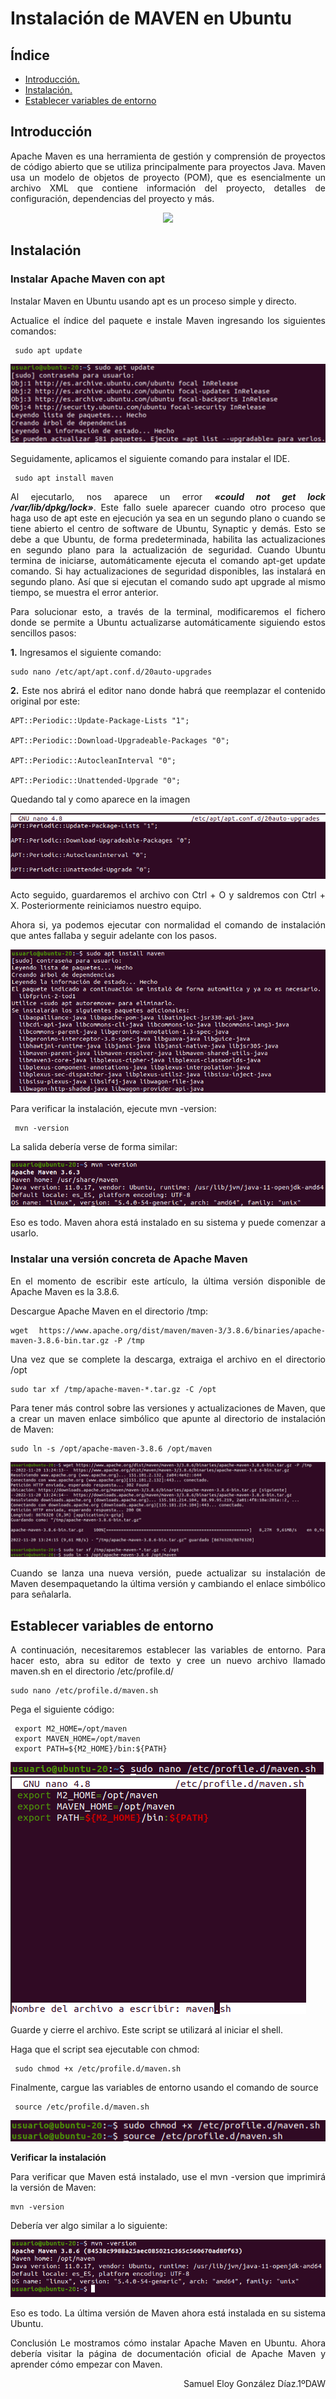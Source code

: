 <div align="justify">

# Instalación de MAVEN en Ubuntu

## Índice
- [Introducción.](#introducción)
- [Instalación.](#instalación)
- [Establecer variables de entorno](#establecer-variables-de-entorno)

## Introducción

 Apache Maven es una herramienta de gestión y comprensión de proyectos de código abierto que se utiliza principalmente para proyectos Java. Maven usa un modelo de objetos de proyecto (POM), que es esencialmente un archivo XML que contiene información del proyecto, detalles de configuración, dependencias del proyecto y más.
 <br>
 
 <div align="center">
 <img src="https://upload.wikimedia.org/wikipedia/commons/thumb/5/52/Apache_Maven_logo.svg/1200px-Apache_Maven_logo.svg.png" width="300px">
 </div>

## Instalación

### Instalar Apache Maven con apt

 Instalar Maven en Ubuntu usando apt es un proceso simple y directo.

 Actualice el índice del paquete e instale Maven ingresando los siguientes comandos:

```
 sudo apt update
```
 
<img src="https://github.com/samugd17/Entornos-de-desarrollo/blob/main/TAREAS/Tarea9/IMG/1.%20ACTUALIZANDO%20%C3%8DNDICE%20DE%20PAQUETES.png">
 
 Seguidamente, aplicamos el siguiente comando para instalar el IDE.
 
```
 sudo apt install maven
```
 
 
 Al ejecutarlo, nos aparece un error _**«could not get lock /var/lib/dpkg/lock»**_. Este fallo suele aparecer cuando otro proceso que haga uso de apt este en ejecución ya sea en un segundo plano o cuando se tiene abierto el centro de software de Ubuntu, Synaptic y demás. Esto se debe a que Ubuntu, de forma predeterminada, habilita las actualizaciones en segundo plano para la actualización de seguridad. Cuando Ubuntu termina de iniciarse, automáticamente ejecuta el comando apt-get update comando. Si hay actualizaciones de seguridad disponibles, las instalará en segundo plano. Así que si ejecutan el comando sudo apt upgrade al mismo tiempo, se muestra el error anterior.
 
 Para solucionar esto, a través de la terminal, modificaremos el fichero donde se permite a Ubuntu actualizarse automáticamente siguiendo estos sencillos pasos:
 
 **1.** Ingresamos el siguiente comando:

 ```
sudo nano /etc/apt/apt.conf.d/20auto-upgrades
 ```
 
 **2.** Este nos abrirá el editor nano donde habrá que reemplazar el contenido original por este:
 
 ```
APT::Periodic::Update-Package-Lists "1";
 
APT::Periodic::Download-Upgradeable-Packages "0";
 
APT::Periodic::AutocleanInterval "0";
 
APT::Periodic::Unattended-Upgrade "0";
 ```
 
 Quedando tal y como aparece en la imagen
 
 
  <img src="https://github.com/samugd17/Entornos-de-desarrollo/blob/main/TAREAS/Tarea9/IMG/2.%20SOLUCION.png">
 
Acto seguido, guardaremos el archivo con Ctrl + O y saldremos con Ctrl + X. Posteriormente reiniciamos nuestro equipo.
 
 Ahora si, ya podemos ejecutar con normalidad el comando de instalación que antes fallaba y seguir adelante con los  pasos.

  <img src="https://github.com/samugd17/Entornos-de-desarrollo/blob/main/TAREAS/Tarea9/IMG/3.%20MAVEN%20INSTALL.png">

 Para verificar la instalación, ejecute mvn -version:
```
 mvn -version
```

 La salida debería verse de forma similar:

 <img src="https://github.com/samugd17/Entornos-de-desarrollo/blob/main/TAREAS/Tarea9/IMG/4.%20MAVEN%20VERSION.png">

 Eso es todo. Maven ahora está instalado en su sistema y puede comenzar a usarlo.

### Instalar una versión concreta de Apache Maven

 En el momento de escribir este artículo, la última versión disponible de Apache Maven es la 3.8.6.

 Descargue Apache Maven en el directorio /tmp:

```
wget https://www.apache.org/dist/maven/maven-3/3.8.6/binaries/apache-maven-3.8.6-bin.tar.gz -P /tmp
```

 Una vez que se complete la descarga, extraiga el archivo en el directorio /opt
```
sudo tar xf /tmp/apache-maven-*.tar.gz -C /opt
```
 
 Para tener más control sobre las versiones y actualizaciones de Maven, que a crear un maven enlace simbólico que apunte al directorio de instalación de Maven:

```
sudo ln -s /opt/apache-maven-3.8.6 /opt/maven
```
 
<img src="https://github.com/samugd17/Entornos-de-desarrollo/blob/main/TAREAS/Tarea9/IMG/5.%20DESCARGA%20ESPEC%C3%8DFICA%20MAVEN.png">
 
 Cuando se lanza una nueva versión, puede actualizar su instalación de Maven desempaquetando la última versión y cambiando el enlace simbólico para señalarla.


## Establecer variables de entorno
 
 A continuación, necesitaremos establecer las variables de entorno. Para hacer esto, abra su editor de texto y cree un nuevo archivo llamado maven.sh en el directorio /etc/profile.d/
```
sudo nano /etc/profile.d/maven.sh
```
Pega el siguiente código:

```
 export M2_HOME=/opt/maven
 export MAVEN_HOME=/opt/maven
 export PATH=${M2_HOME}/bin:${PATH}
```
 
  <img src="https://github.com/samugd17/Entornos-de-desarrollo/blob/main/TAREAS/Tarea9/IMG/6.%20NANO.png">
 <br>
  <img src="https://github.com/samugd17/Entornos-de-desarrollo/blob/main/TAREAS/Tarea9/IMG/6.1.%20NANO.png">
 <br>

 Guarde y cierre el archivo. Este script se utilizará al iniciar el shell.

 Haga que el script sea ejecutable con chmod:

```
 sudo chmod +x /etc/profile.d/maven.sh
```
 Finalmente, cargue las variables de entorno usando el comando de source
```
 source /etc/profile.d/maven.sh
```
 
  <img src="https://github.com/samugd17/Entornos-de-desarrollo/blob/main/TAREAS/Tarea9/IMG/7.%20SCRIPT.png">

__Verificar la instalación__

Para verificar que Maven está instalado, use el mvn -version que imprimirá la versión de Maven:

```
mvn -version
```

Debería ver algo similar a lo siguiente:

 <img src="https://github.com/samugd17/Entornos-de-desarrollo/blob/main/TAREAS/Tarea9/IMG/8.%20MAVEN%20VERSION%20FINAL.png">

Eso es todo. La última versión de Maven ahora está instalada en su sistema Ubuntu.

Conclusión
Le mostramos cómo instalar Apache Maven en Ubuntu. Ahora debería visitar la página de documentación oficial de Apache Maven y aprender cómo empezar con Maven.
 
 <div align="right">
 Samuel Eloy González Díaz.1ºDAW
 </div>

</div>
